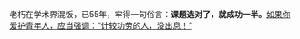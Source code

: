 老朽在学术界混饭，已55年，牢得一句俗言：**课题选对了，就成功一半。**[如果你爱护青年人，应当强调：“计较功劳的人，没出息！” ](http://blog.sciencenet.cn/blog-63948-797765.html)

